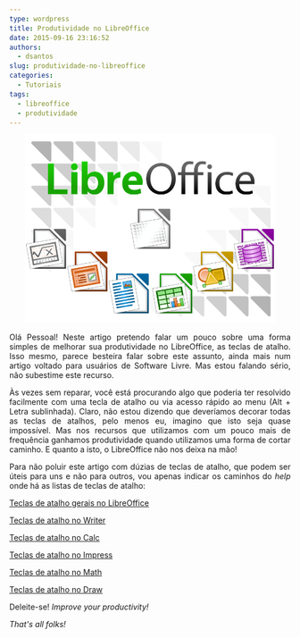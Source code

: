 ```yaml
---
type: wordpress
title: Produtividade no LibreOffice
date: 2015-09-16 23:16:52
authors:
  - dsantos
slug: produtividade-no-libreoffice
categories:
  - Tutoriais
tags:
  - libreoffice
  - produtividade
---
```


<p style="text-align: center;"><img class="alignnone wp-image-3367" src="/images/wp-content/uploads/2015/09/LibreOffice800x600.png" alt="LibreOffice800x600" width="449" height="337" /></p>
<p style="text-align: justify;">Olá Pessoal! Neste artigo pretendo falar um pouco sobre uma forma simples de melhorar sua produtividade no LibreOffice, as teclas de atalho. Isso mesmo, parece besteira falar sobre este assunto, ainda mais num artigo voltado para usuários de Software Livre. Mas estou falando sério, não subestime este recurso.</p>
<p style="text-align: justify;">Às vezes sem reparar, você está procurando algo que poderia ter resolvido facilmente com uma tecla de atalho ou via acesso rápido ao menu (Alt + Letra sublinhada). Claro, não estou dizendo que deveríamos decorar todas as teclas de atalhos, pelo menos eu, imagino que isto seja quase impossível. Mas nos recursos que utilizamos com um pouco mais de frequência ganhamos produtividade quando utilizamos uma forma de cortar caminho. E quanto a isto, o LibreOffice não nos deixa na mão!</p>
<p style="text-align: justify;"><!--more--></p>
<p style="text-align: justify;">Para não poluir este artigo com dúzias de teclas de atalho, que podem ser úteis para uns e não para outros, vou apenas indicar os caminhos do <em>help</em> onde há as listas de teclas de atalho:</p>
<a href="https://help.libreoffice.org/Common/General_Shortcut_Keys_in/pt-BR" target="_blank">Teclas de atalho gerais no LibreOffice</a>

<a href="https://help.libreoffice.org/Writer/Shortcut_Keys_for_Writer/pt-BR" target="_blank">Teclas de atalho no Writer</a>

<a href="https://help.libreoffice.org/Calc/Shortcut_Keys_for_Spreadsheets/pt-BR" target="_blank">Teclas de atalho no Calc</a>

<a href="https://help.libreoffice.org/Impress/Shortcut_Keys_for_Impress/pt-BR" target="_blank">Teclas de atalho no Impress</a>

<a href="https://help.libreoffice.org/Math/Formula_Shortcut_Keys/pt-BR" target="_blank">Teclas de atalho no Math</a>

<a href="https://help.libreoffice.org/Draw/Shortcut_Keys_for_Drawings/pt-BR" target="_blank">Teclas de atalho no Draw</a>

Deleite-se!
<em>Improve your productivity!</em>

<em>That's all folks!</em>
